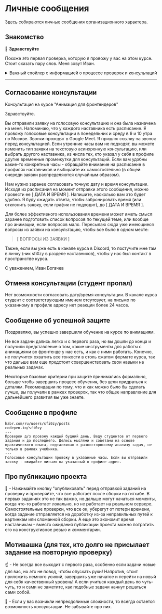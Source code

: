 # Личные сообщения


Здесь собираются личные сообщения организационного характера.


## Знакомство

:raising_hand: **Здравствуйте**

Похоже это первая проверка, которую я провожу у вас на этом курсе. Стоит сказать пару слов. Меня зовут Иван.

<details>
    <summary>Важный спойлер с информацией о процессе проверок и консультаций</summary>

#### Ключевые моменты прохождения курса со мной

Если вы все еще выбираете наставника, то обратите внимание на следующую информацию:

- Я провожу **проверки д/з каждый будний день**, обычно утром в 9-10 часов по Москве. Заниматься я рекомендую каждый день, чтобы постоянно быть в контексте происходящего, и чтобы у нас был постоянный контакт. _Лучше заниматься каждый день понемногу, чем много, но раз в две недели_.
- Студентов я веду от начала и до конца курса. Проверяю все строго, рассматриваю студентов как потенциальных коллег и помощников. Смотрю не только на то, что сделано, но и на то, как сделано. Ожидаю, что на уровне учебника задания будут делаться по большей части самостоятельно, а наше общение будет больше нацелено на передачу опыта. Возможно в какой-то момент вам покажется, что планка качества стоит очень высоко, сильно выше учебника. Это нормально. Тут не школа, чтобы "пройти" предмет. Мы постараемся готовить вас к ролям в проектах, которые вы, возможно, не занимали ранее. Это потребует изначально вложиться в анализ задач и наработать некоторые навыки, но они потом останутся с вами надолго.
- В проверках вам будут встречаться не только комментарии по текущему коду, но и дополнительные темы для самостоятельного изучения или обдумывания. Учебник больше раскрывает теоретические возможности инструментов, а информация в проверках - это мое дополнение к нему со стороны личной практики и набитых шишек. Они больше про привычки и подходы к работе, про то, что важно, а что не важно, про выбор инструментов, про риски и управление разработкой в проектах, похожих на учебный. На протяжении всего обучения там будут появляться разные советы, ключевые слова, чтобы погуглить, вопросы для самостоятельного анализа, а также альтернативные инструменты и подходы к решению задач, подобных учебным, или просто распространенных в мире не совсем стандартного фронтенда. Я буду подталкивать вас к разностороннему анализу решаемых задач, чтобы в перспективе вы видели весь контекст вокруг них и могли действовать самостоятельно, полностью контролируя происходящее.
- По поводу консультаций: код за вас писать не буду. Гуглить тоже. Если уж совсем не получается - подскажу, куда смотреть. Но лучше не спешить и постараться делать все самостоятельно. По идее учебник, материалы на MDN, и, в дальнейшем, документация к Three.js, должны с лихвой покрывать домашние задания в плане теоретической информации. Обычно я рекомендую обращаться за консультациями в конце каждой из 4 базовых тем (CSS/SVG/Canvas/WebGL), после выполнения всех заданий по теме, уже имея контекст происходящего в голове и проделанную работу, чтобы обсудить ее, закрыть оставшиеся после учебника и комментариев вопросы по инструментам, подходам, организации процессов разработки и.т.д. Рассматривайте мою роль в консультациях скорее как тимлида, к которому можно зайти с вопросами "а почему?", "а на что это влияет?", "а какие есть еще варианты?", и на равных обсудить все, что нужно, чем как репетитора с единственно правильными решениями, который все знает и еще и за вас что-то сделает. Таким образом можно будет получить максимальный результат.
- Асинхронные **текстовые консультации проходят по будним дням**. Для того, чтобы они были продуктивными и не очень растягивались во времени, имеет смысл сразу присылать списки вопросов, чтобы я мог отвечать сразу на все.
- **Голосовые консультации возможны в понедельник и среду, в 9 и 10 часов утра по Москве**. Точную дату и время нужно согласовывать заранее. Если вы отправляете заявку на голосовую консультацию - ожидайте письма на указанный у вас в профиле адрес.

#### Ссылки

Также сразу оставлю ссылки: [Сайт](https://sfi0zy.github.io/), [Хабр](https://habr.com/ru/users/sfi0zy/posts/), [Тостер](https://qna.habr.com/user/sfi0zy), [CodePen](https://codepen.io/sfi0zy). Там можно посмотреть, чем я занимался в контексте анимаций и нестандартной верстки в целом, и какой опыт могу вам передать в рамках курса.

</details>

---


## Согласование консультации

Консультация на курсе "Анимация для фронтендеров"

Здравствуйте.

Вы отправили заявку на голосовую консультацию и она была назначена на меня. Напоминаю, что у каждого наставника есть расписание. Я провожу голосовые консультации в понедельник и среду в 9 и 10 утра по Москве. Звонки проходят в Google Meet. Я пришлю ссылку на звонок перед консультацией. Если утренние часы вам не подходят, вы можете изменить тип заявки на текстовую асинхронную консультацию, или выбрать другого наставника, из числа тех, кто указал у себя в профиле другие временные промежутки для консультаций. Если вам удобны какие-то конкретные часы - обращайте внимание на расписание в профилях наставников и выбирайте их самостоятельно (в общей очереди заявки распределяются случайным образом).

Нам нужно заранее согласовать точную дату и время консультации. Исходя из расписания на момент отправки этого сообщения, можно провести ее [ ДАТА И ВРЕМЯ ]. Напишите, насколько вам это будет удобно. Я буду ожидать ответа, чтобы забронировать время (или отклонить заявку, если график не подходит), до [ ДАТА И ВРЕМЯ ].

Для более эффективного использования времени может иметь смысл заранее подготовить список вопросов по текущей теме, или вообще про анимации, если вопросов мало. Пересылаю сюда уже имеющиеся вопросы из заявки на консультацию, чтобы все было в одном месте:

> [ ВОПРОСЫ ИЗ ЗАЯВКИ ]

Также, если вы уже есть в канале курса в Discord, то постучите мне там в личку (ник sfi0zy в разделе наставников), чтобы у нас был контакт в пространстве курса.

С уважением,
Иван Богачев


## Отмена консультации (студент пропал)

Нет возможности согласовать дату/время консультации. В канале курса студент с соответствующим именем отсутсвует, на письмо по указанному в профиле адресу нет реакции более 24 часов.


## Сообщение об успешной защите

Поздравляю, вы успешно завершили обучение на курсе по анимациям.

Не все задачи дались легко и с первого раза, но вы дошли до конца и получили представление о том, какие инструменты для работы с анимациями во фронтенде у нас есть, и как с ними работать. Конечно, не получится охватить все тонкости в столь сжатом формате курса, так что дальше вам еще предстоит совершенствовать свои навыки на реальных задачах.

Некоторые базовые критерии при защите принимались формально, больше чтобы завершить процесс обучения, без цели придраться к деталям. Рекомендации по тому, что и как можно было бы сделать лучше, вы получали в рамках проверок, так что общее направление для дальнейшего развития вы уже знаете.


## Сообщение в профиле

```
habr.com/ru/users/sfi0zy/posts
codepen.io/sfi0zy
---
Проверки д/з провожу каждый будний день. Веду студентов от первого задания и до последнего. Делюсь мыслями и советами на основе практического опыта, подталкиваю к разностороннему анализу задач, не только в рамках учебника.
---
Голосовые консультации провожу в указанные часы. Если вы отправили заявку - ожидайте письмо на указанный в профиле адрес.
```


## Про публикацию проекта

:large_blue_diamond: - Нажимайте кнопку "опубликовать" перед отправкой заданий на проверку и проверяйте, что все работает после сборки на гитхабе. В первых заданиях это не так важно, но дальше могут начаться моменты, когда что-то работает локально, но не работает на реальном сервере. Самостоятельные проверки, что все ок, уберегут от потери времени, когда задание отправляется на доработку из-за неправильных путей к картинкам или сломанной сборки. А еще это экономит время наставникам - вместо ожидания публикации проекта можно потратить его на конструктивное ревью и комментарии.


## Мотивашка (для тех, кто долго не присылает задание на повторную проверку)

:point_up: - Не всегда все выходит с первого раза, особенно если задачи новые для вас, но это не повод, чтобы опускать руки! Напротив, стоит приложить немного усилий, завершить уже начатое и перейти на новый для себя качественный уровень! А если учиться каждый день по чуть-чуть, то и сами не заметите, как подобные задачи начнут решаться сами собой.

:large_blue_diamond: - Если у вас возникли непреодолимые сложности, то всегда остается возможность консультации. Не забывайте про них.
